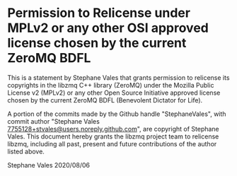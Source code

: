 # Permission to Relicense under MPLv2 or any other OSI approved license chosen by the current ZeroMQ BDFL

This is a statement by Stephane Vales
that grants permission to relicense its copyrights in the libzmq C++
library (ZeroMQ) under the Mozilla Public License v2 (MPLv2) or any other 
Open Source Initiative approved license chosen by the current ZeroMQ 
BDFL (Benevolent Dictator for Life).

A portion of the commits made by the Github handle "StephaneVales", with
commit author "Stephane Vales <7755128+stvales@users.noreply.github.com>", are copyright of Stephane Vales.
This document hereby grants the libzmq project team to relicense libzmq, 
including all past, present and future contributions of the author listed above.

Stephane Vales
2020/08/06
